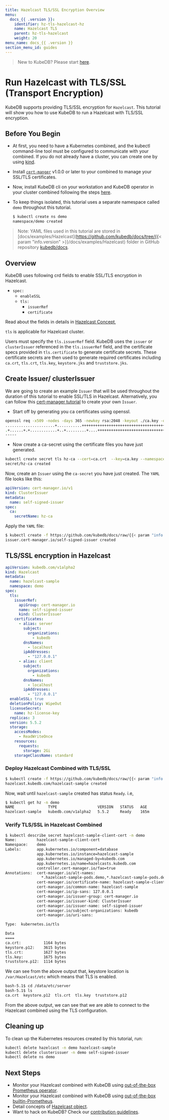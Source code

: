 ```yaml
---
title: Hazelcast TLS/SSL Encryption Overview
menu:
  docs_{{ .version }}:
    identifier: hz-tls-hazelcast-hz
    name: Hazelcast TLS
    parent: hz-tls-hazelcast
    weight: 20
menu_name: docs_{{ .version }}
section_menu_id: guides
---
```


> New to KubeDB? Please start [here](/docs/README.md).

# Run Hazelcast with TLS/SSL (Transport Encryption)

KubeDB supports providing TLS/SSL encryption for `Hazelcast`. This tutorial will show you how to use KubeDB to run a Hazelcast with TLS/SSL encryption.

## Before You Begin

- At first, you need to have a Kubernetes combined, and the kubectl command-line tool must be configured to communicate with your combined. If you do not already have a cluster, you can create one by using [kind](https://kind.sigs.k8s.io/docs/user/quick-start/).

- Install [`cert-manger`](https://cert-manager.io/docs/installation/) v1.0.0 or later to your combined to manage your SSL/TLS certificates.

- Now, install KubeDB cli on your workstation and KubeDB operator in your cluster combined following the steps [here](/docs/setup/README.md).

- To keep things isolated, this tutorial uses a separate namespace called `demo` throughout this tutorial.

  ```bash
  $ kubectl create ns demo
  namespace/demo created
  ```

> Note: YAML files used in this tutorial are stored in [docs/examples/Hazelcast](https://github.com/kubedb/docs/tree/{{< param "info.version" >}}/docs/examples/Hazelcast) folder in GitHub repository [kubedb/docs](https://github.com/kubedb/docs).

## Overview

KubeDB uses following crd fields to enable SSL/TLS encryption in Hazelcast.

- `spec:`
    - `enableSSL`
    - `tls:`
        - `issuerRef`
        - `certificate`

Read about the fields in details in [Hazelcast Concept](/docs/guides/hazelcast/concepts/hazelcast.md),

`tls` is applicable for  Hazelcast cluster.

Users must specify the `tls.issuerRef` field. KubeDB uses the `issuer` or `clusterIssuer` referenced in the `tls.issuerRef` field, and the certificate specs provided in `tls.certificate` to generate certificate secrets. These certificate secrets are then used to generate required certificates including `ca.crt`, `tls.crt`, `tls.key`, `keystore.jks` and `truststore.jks`.

## Create Issuer/ clusterIssuer

We are going to create an example `Issuer` that will be used throughout the duration of this tutorial to enable SSL/TLS in Hazelcast. Alternatively, you can follow this [cert-manager tutorial](https://cert-manager.io/docs/configuration/ca/) to create your own `Issuer`.

- Start off by generating you ca certificates using openssl.

```bash
openssl req -x509 -nodes -days 365 -newkey rsa:2048 -keyout ./ca.key -out ./ca.crt -subj "/CN=hazelcast /O=kubedb"
......................+...........+++++++++++++++++++++++++++++++++++++++++++++++++++++++++++++++++*.+............+.....+...+...+.....................+.+++++++++++++++++++++++++++++++++++++++++++++++++++++++++++++++++*....+..+.+..+...............+.+.....+....+...+.....+.............+.........+..+...+.+......+........+++++++++++++++++++++++++++++++++++++++++++++++++++++++++++++++++
.+......+.+............+..+.........+....+++++++++++++++++++++++++++++++++++++++++++++++++++++++++++++++++*......+...+++++++++++++++++++++++++++++++++++++++++++++++++++++++++++++++++*..............+..........+...+.....+.+.....+....+......+.....+.+......+..+.+..+.........+...+..........+..+.................................+.......+.....................+..+......................+......+.....+...+....+..+....+.........+...+..............+....+..+...+.+........+.+..+.........+...+................+..+...+.......+............+...+........+..........+++++++++++++++++++++++++++++++++++++++++++++++++++++++++++++++++
-----

```

- Now create a ca-secret using the certificate files you have just generated.

```bash
kubectl create secret tls hz-ca --cert=ca.crt  --key=ca.key --namespace=cert-manager 
secret/hz-ca created
```

Now, create an `Issuer` using the `ca-secret` you have just created. The `YAML` file looks like this:

```yaml
apiVersion: cert-manager.io/v1
kind: ClusterIssuer
metadata:
  name: self-signed-issuer
spec:
  ca:
    secretName: hz-ca
```

Apply the `YAML` file:

```bash
$ kubectl create -f https://github.com/kubedb/docs/raw/{{< param "info.version" >}}/docs/examples/hazelcast/tls/hz-issuer.yaml
issuer.cert-manager.io/self-signed-issuer created
```

## TLS/SSL encryption in Hazelcast

```yaml
apiVersion: kubedb.com/v1alpha2
kind: Hazelcast
metadata:
  name: hazelcast-sample
  namespace: demo
spec:
  tls:
    issuerRef:
      apiGroup: cert-manager.io
      name: self-signed-issuer
      kind: ClusterIssuer
    certificates:
      - alias: server
        subject:
          organizations:
            - kubedb
        dnsNames:
          - localhost
        ipAddresses:
          - "127.0.0.1"
      - alias: client
        subject:
          organizations:
            - kubedb
        dnsNames:
          - localhost
        ipAddresses:
          - "127.0.0.1"
  enableSSL: true
  deletionPolicy: WipeOut
  licenseSecret:
    name: hz-license-key
  replicas: 3
  version: 5.5.2
  storage:
    accessModes:
      - ReadWriteOnce
    resources:
      requests:
        storage: 2Gi
    storageClassName: standard

```

### Deploy Hazelcast Combined with TLS/SSL

```bash
$ kubectl create -f https://github.com/kubedb/docs/raw/{{< param "info.version" >}}/docs/examples/hazelcast/tls/hazelcast-sample.yaml
hazelcast.kubedb.com/hazelcast-sample created
```

Now, wait until `hazelcast-sample` created has status `Ready`. i.e,

```bash
$ kubectl get hz -n demo
NAME               TYPE                  VERSION   STATUS   AGE
hazelcast-sample   kubedb.com/v1alpha2   5.5.2     Ready    165m
```

### Verify TLS/SSL in Hazelcast Combined

```bash
$ kubectl describe secret hazelcast-sample-client-cert -n demo
Name:         hazelcast-sample-client-cert
Namespace:    demo
Labels:       app.kubernetes.io/component=database
              app.kubernetes.io/instance=hazelcast-sample
              app.kubernetes.io/managed-by=kubedb.com
              app.kubernetes.io/name=hazelcasts.kubedb.com
              controller.cert-manager.io/fao=true
Annotations:  cert-manager.io/alt-names:
                *.hazelcast-sample-pods.demo,*.hazelcast-sample-pods.demo.svc,*.hazelcast-sample-pods.demo.svc.cluster.local,hazelcast-sample,hazelcast-sa...
              cert-manager.io/certificate-name: hazelcast-sample-client-cert
              cert-manager.io/common-name: hazelcast-sample
              cert-manager.io/ip-sans: 127.0.0.1
              cert-manager.io/issuer-group: cert-manager.io
              cert-manager.io/issuer-kind: ClusterIssuer
              cert-manager.io/issuer-name: self-signed-issuer
              cert-manager.io/subject-organizations: kubedb
              cert-manager.io/uri-sans: 

Type:  kubernetes.io/tls

Data
====
ca.crt:          1164 bytes
keystore.p12:    3615 bytes
tls.crt:         1627 bytes
tls.key:         1675 bytes
truststore.p12:  1114 bytes
```

We can see from the above output that, keystore location is `/var/Hazelcast/etc` which means that TLS is enabled.

```bash
bash-5.1$ cd /data/etc/server
bash-5.1$ ls
ca.crt	keystore.p12  tls.crt  tls.key	truststore.p12
```

From the above output, we can see that we are able to connect to the Hazelcast combined using the TLS configuration.

## Cleaning up

To clean up the Kubernetes resources created by this tutorial, run:

```bash
kubectl delete hazelcast -n demo hazelcast-sample
kubectl delete clusterissuer -n demo self-signed-issuer
kubectl delete ns demo
```

## Next Steps

- Monitor your Hazelcast combined with KubeDB using [out-of-the-box Prometheus operator](/docs/guides/hazelcast/monitoring/prometheus-operator.md).
- Monitor your Hazelcast combined with KubeDB using [out-of-the-box builtin-Prometheus](/docs/guides/hazelcast/monitoring/prometheus-builtin.md).
- Detail concepts of [Hazelcast object](/docs/guides/hazelcast/concepts/hazelcast.md).
- Want to hack on KubeDB? Check our [contribution guidelines](/docs/CONTRIBUTING.md).
